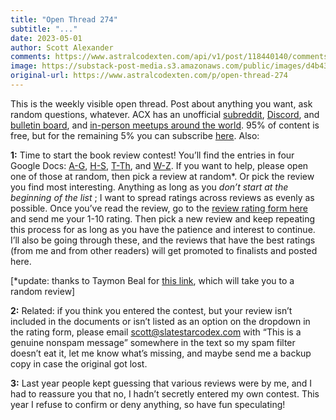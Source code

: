 ```yaml
---
title: "Open Thread 274"
subtitle: "..."
date: 2023-05-01
author: Scott Alexander
comments: https://www.astralcodexten.com/api/v1/post/118440140/comments?&all_comments=true
image: https://substack-post-media.s3.amazonaws.com/public/images/d4b434b0-28c8-4290-b995-5ca37617b82b_255x255.webp
original-url: https://www.astralcodexten.com/p/open-thread-274
---
```

This is the weekly visible open thread. Post about anything you want, ask random questions, whatever. ACX has an unofficial [subreddit](https://www.reddit.com/r/slatestarcodex/), [Discord](https://discord.gg/RTKtdut), and [bulletin board](https://www.datasecretslox.com/index.php), and [in-person meetups around the world](https://www.lesswrong.com/community?filters%5B0%5D=SSC). 95% of content is free, but for the remaining 5% you can subscribe [here](https://astralcodexten.substack.com/subscribe?). Also:

**1:** Time to start the book review contest! You’ll find the entries in four Google Docs: [A-G](https://docs.google.com/document/d/10CiEI7aDL2bMIdx7yayy3vlq0TJ8dO5LGnG7yIDPiw8/edit), [H-S](https://docs.google.com/document/d/1vci14HMZ2UEJBs6mKCZZ2vHs-jVuPSsFsiN3cAENzXU/edit), [T-Th](https://docs.google.com/document/d/1AtGIIv371v0Yu35eNsIxJr67dw4SHOiGdKrqmoKt2hg/edit), and [W-Z](https://docs.google.com/document/d/1D2MGZ7HW1vRtOtfXYIx9BBUt6ubjEA2n06gpoHcxaFY/edit). If you want to help, please open one of those at random, then pick a review at random*. Or pick the review you find most interesting. Anything as long as you _don’t start at the beginning of the list_ ; I want to spread ratings across reviews as evenly as possible. Once you’ve read the review, go to the [review rating form here](https://docs.google.com/forms/d/e/1FAIpQLSfaC91fkh61awi_ikuHrSPz_ny3Dd3mcszZlqLHBFKAnTihmA/viewform) and send me your 1-10 rating. Then pick a new review and keep repeating this process for as long as you have the patience and interest to continue. I’ll also be going through these, and the reviews that have the best ratings (from me and from other readers) will get promoted to finalists and posted here.

[*update: thanks to Taymon Beal for [this link](https://random-review-75iwwpcceq-uc.a.run.app/), which will take you to a random review]

**2:** Related: if you think you entered the contest, but your review isn’t included in the documents or isn’t listed as an option on the dropdown in the rating form, please email scott@slatestarcodex.com with “This is a genuine nonspam message” somewhere in the text so my spam filter doesn’t eat it, let me know what’s missing, and maybe send me a backup copy in case the original got lost.

**3:** Last year people kept guessing that various reviews were by me, and I had to reassure you that no, I hadn’t secretly entered my own contest. This year I refuse to confirm or deny anything, so have fun speculating!
